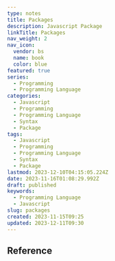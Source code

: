 ```yaml
---
type: notes
title: Packages
description: Javascript Package
linkTitle: Packages
nav_weight: 2
nav_icon:
  vendor: bs
  name: book
  color: blue
featured: true
series:
  - Programming
  - Programming Language
categories:
  - Javascript
  - Programming
  - Programming Language
  - Syntax
  - Package
tags:
  - Javascript
  - Programming
  - Programming Language
  - Syntax
  - Package
lastmod: 2023-12-10T04:15:05.224Z
date: 2023-11-16T01:08:29.992Z
draft: published
keywords:
  - Programming Language
  - Javascript
slug: packages
created: 2023-11-15T09:25
updated: 2023-12-11T09:30
---
```


## Reference
